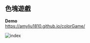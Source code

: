 ## 色塊遊戲

**Demo**  
https://amyliu1810.github.io/colorGame/

![index](https://github.com/amyliu1810/20231129-colorGame/assets/143366312/3bb8de96-a2c6-4e3b-83b0-f0a0d0105551)
